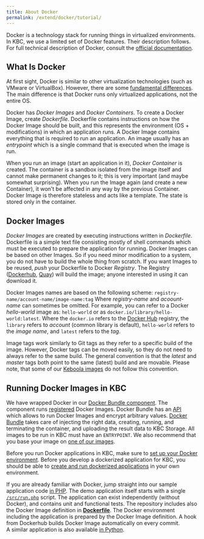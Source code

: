 ```yaml
---
title: About Docker
permalink: /extend/docker/tutorial/
---
```



Docker is a technology stack for running things in virtualized environments. In KBC, we use a limited set of Docker features. 
Their description follows. For full technical description of Docker, consult the 
[official documentation](https://docs.docker.com/).

## What Is Docker
At first sight, Docker is similar to other virtualization technologies (such as VMware or VirtualBox). 
However, there are some [fundamental differences](https://docs.docker.com/engine/understanding-docker/). 
The main difference is that Docker runs only virtualized applications, not the entire OS.

Docker has *Docker Images* and *Docker Containers*. To create a Docker Image, create *Dockerfile*. Dockerfile
contains instructions on how the Docker Image should be built, and this represents the environment (OS + modifications) in 
which an application runs. 
A Docker Image contains everything that is required to run an application. An image usually has an *entrypoint* which is 
a single command that is executed when the image is run.

When you run an image (start an application in it), *Docker Container* is created. The container is a sandbox
isolated from the image itself and cannot make permanent changes to it; this is very important (and maybe somewhat
surprising). When you run the Image again (and create a new Container), it won't be affected in any way by the previous 
Container. Docker Image is therefore stateless and acts like a template. The state is stored only in the container.


## Docker Images
*Docker Images* are created by executing instructions written in *Dockerfile*. Dockerfile is a simple text
file consisting mostly of shell commands which must be executed to prepare the application for running.
Docker Images can be based on other Images. So if
you need minor modification to a system, you do not have to build the whole thing from scratch. If you want Images to be
reused, *push* your Dockerfile to Docker *Registry*. The Registry ([Dockerhub](https://hub.docker.com/), 
[Quay](https://quay.io/)) will build the image; anyone interested in using it can download it. 

Docker Images names are based on the following scheme: `registry-name/account-name/image-name:tag` Where _registry-name_ 
and _acoount-name_ can sometimes be omitted. For example, you can refer to a Docker _hello-world_ image as: `hello-world`
or as `docker.io/library/hello-world:latest`.
Where the `docker.io` refers to the [Docker Hub](https://hub.docker.com/) registry, 
the `library` refers to _account_ (common library is default), `hello-world` refers to the _image name_, 
and `latest` refers to the _tag_. 

Image tags work similarly to Git tags as they refer to a specific build of the image. However, Docker tags can be moved 
easily, so they do not need to always refer to the same build. The general convention is that the *latest* 
and *master* tags both point to the same (latest) build and are movable. Please note, that some of our 
[Keboola images](/extend/docker/images/) do not follow this convention. 

## Running Docker Images in KBC
We have wrapped Docker in our [Docker Bundle component](/overview/docker-bundle/). The component 
runs [registered](/extend/registration/) Docker Images. Docker Bundle
has an [API](https://app.apiary.io/kebooladocker/editor) 
which allows to run Docker Images and encrypt arbitrary values.
[Docker Bundle](/overview/docker-bundle/) takes 
care of injecting the right data, creating, running, and terminating the container, and uploading 
the result data to KBC Storage. All images to be run in KBC must have an `ENTRYPOINT`. 
We also recommend that you base your image on [one of our images](/extend/docker/images/).

Before you run Docker applications in KBC, make sure to 
[set up your Docker environment](/extend/docker/tutorial/setup/).
Before you develop a dockerized application for KBC, you should be able to 
[create and run dockerized applications](/extend/docker/tutorial/howto/) in your own environment.

If you are already familiar with Docker, jump straight into our sample application 
code [in PHP](https://github.com/keboola/docker-demo-app).
The demo application itself starts with a single  
[`/src/run.php`](https://github.com/keboola/docker-demo-app/blob/master/src/run.php) script. 
The application can exist independently (without Docker), and contains unit and functional tests.
The repository includes also the Docker Image definition in 
[**Dockerfile**](https://github.com/keboola/docker-demo-app/blob/master/Dockerfile). The Docker environment including the application
is prepared by the Docker Image definition. A hook from Dockerhub builds Docker Image automatically on every commit.  
A similar application is also available [in Python](https://github.com/keboola/python-custom-application-text-splitter).


